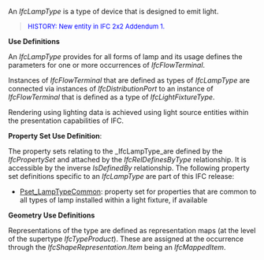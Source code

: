 An _IfcLampType_ is a type of device that is designed to emit light.

> <font color="#0000ff" size="-1">HISTORY:
New entity in IFC 2x2 Addendum 1.</font>

****Use Definitions****

An _IfcLampType_ provides for all forms of lamp and its usage defines the parameters for one or more occurrences of _IfcFlowTerminal_.

Instances of _IfcFlowTerminal_ that are defined as types of _IfcLampType_ are connected via instances of _IfcDistributionPort_ to an instance of _IfcFlowTerminal_ that is defined as a type of _IfcLightFixtureType_.

Rendering using lighting data is achieved using light source entities within the presentation capabilities of IFC.

****Property Set Use Definition****:

The property sets relating to the _IfcLampType_are defined by the _IfcPropertySet_ and attached by the _IfcRelDefinesByType_ relationship. It is accessible by the inverse _IsDefinedBy_ relationship. The following property set definitions specific to an _IfcLampType_ are part of this IFC release:

* [Pset_LampTypeCommon](../../psd/IfcElectricalDomain/Pset_LampTypeCommon.xml): property set for properties that are common to all types of lamp installed within a light fixture, if available

****Geometry Use Definitions****

Representations of the type are defined as representation maps (at the level of the supertype _IfcTypeProduct_). These are assigned at the occurrence through the _IfcShapeRepresentation.Item_ being an _IfcMappedItem_.